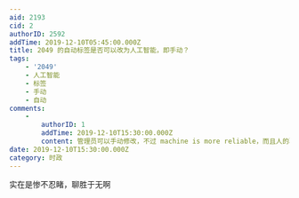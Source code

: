 ```yaml
---
aid: 2193
cid: 2
authorID: 2592
addTime: 2019-12-10T05:45:00.000Z
title: 2049 的自动标签是否可以改为人工智能，即手动？
tags:
    - '2049'
    - 人工智能
    - 标签
    - 手动
    - 自动
comments:
    -
        authorID: 1
        addTime: 2019-12-10T15:30:00.000Z
        content: 管理员可以手动修改，不过 machine is more reliable，而且人的聪明才智不应该浪费在这些枯燥的工作上。
date: 2019-12-10T15:30:00.000Z
category: 时政
---
```


实在是惨不忍睹，聊胜于无啊

